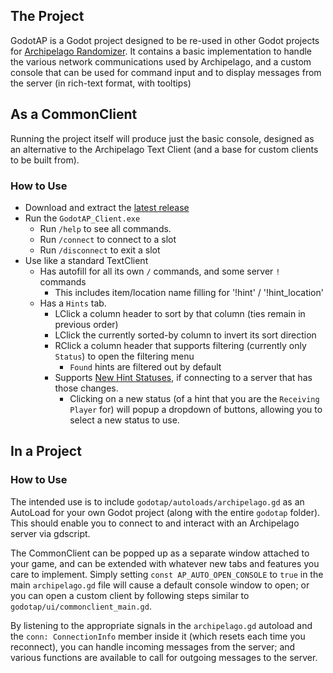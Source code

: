 ## The Project
GodotAP is a Godot project designed to be re-used in other Godot projects for [Archipelago Randomizer](archipelago.gg). It contains a basic implementation to handle the various network communications used by Archipelago, and a custom console that can be used for command input and to display messages from the server (in rich-text format, with tooltips)

## As a CommonClient
Running the project itself will produce just the basic console, designed as an alternative to the Archipelago Text Client (and a base for custom clients to be built from).

### How to Use
- Download and extract the [latest release](https://github.com/EmilyV99/GodotAP/releases)
- Run the `GodotAP_Client.exe`
  - Run `/help` to see all commands.
  - Run `/connect` to connect to a slot
  - Run `/disconnect` to exit a slot
- Use like a standard TextClient
  - Has autofill for all its own `/` commands, and some server `!` commands
    - This includes item/location name filling for '!hint' / '!hint_location'
  - Has a `Hints` tab.
    - LClick a column header to sort by that column (ties remain in previous order)
    - LClick the currently sorted-by column to invert its sort direction
    - RClick a column header that supports filtering (currently only `Status`) to open the filtering menu
      - `Found` hints are filtered out by default
    - Supports [New Hint Statuses](https://github.com/ArchipelagoMW/Archipelago/pull/3506), if connecting to a server that has those changes.
      - Clicking on a new status (of a hint that you are the `Receiving Player` for) will popup a dropdown of buttons, allowing you to select a new status to use.

## In a Project

### How to Use
The intended use is to include `godotap/autoloads/archipelago.gd` as an AutoLoad for your own Godot project (along with the entire `godotap` folder). This should enable you to connect to and interact with an Archipelago server via gdscript.

The CommonClient can be popped up as a separate window attached to your game, and can be extended with whatever new tabs and features you care to implement. Simply setting `const AP_AUTO_OPEN_CONSOLE` to `true` in the main `archipelago.gd` file will cause a default console window to open; or you can open a custom client by following steps similar to `godotap/ui/commonclient_main.gd`.

By listening to the appropriate signals in the `archipelago.gd` autoload and the `conn: ConnectionInfo` member inside it (which resets each time you reconnect), you can handle incoming messages from the server; and various functions are available to call for outgoing messages to the server.
